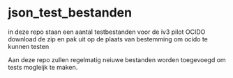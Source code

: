 # json_test_bestanden
in deze repo staan een aantal testbestanden voor de iv3 pilot OCIDO
download de zip en pak uit op de plaats van bestemming om ocido te kunnen testen

Aan deze repo zullen regelmatig neiuwe bestanden worden toegevoegd om tests mogleijk te maken.
